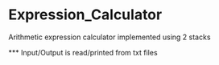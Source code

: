 # Expression_Calculator
Arithmetic expression calculator implemented using 2 stacks

*** Input/Output is read/printed from txt files
